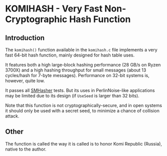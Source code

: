 # KOMIHASH - Very Fast Non-Cryptographic Hash Function ##

## Introduction ##

The `komihash()` function available in the `komihash.c` file implements a very
fast 64-bit hash function, mainly designed for hash table uses.

It features both a high large-block hashing performance (28 GB/s on Ryzen
3700X) and a high hashing throughput for small messages (about 13 cycles/hash
for 7-byte messages). Performance on 32-bit systems is, however, quite low.

It passes all [SMHasher](https://github.com/rurban/smhasher) tests. But its
uses in PerlinNoise-like applications may be limited due to its design
(if `UseSeed` is larger than 32 bits).

Note that this function is not cryptographically-secure, and in open systems
it should only be used with a secret seed, to minimize a chance of collision
attack.

## Other ##

The function is called the way it is called is to honor Komi Republic
(Russia), native to the author.
